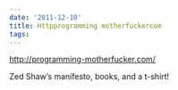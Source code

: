 ```yaml
---
date: '2011-12-10'
title: Httpprogramming motherfuckercom
tags: 
---
```

<a href="http://programming-motherfucker.com/">http://programming-motherfucker.com/</a><br/><p>Zed Shaw&#8217;s manifesto, books, and a t-shirt!</p>
